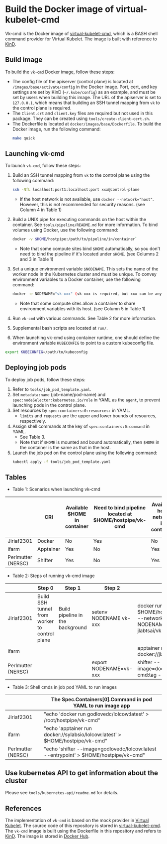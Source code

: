 # Build the Docker image of virtual-kubelet-cmd
Vk-cmd is the Docker image of [virtual-kubelet-cmd](https://github.com/tsaie79/virtual-kubelet-cmd), which is a BASH shell command provider for Virtual Kubelet. The image is built with reference to [KinD](https://github.com/kubernetes-sigs/kind).

## Build image
To build the `vk-cmd` Docker image, follow these steps:

- The config file of the apiserver (control plane) is located at `/images/base/activate/config` in the Docker image. Port, cert, and key settings are set by KinD (`~/.kube/config`) as an example, and must be set by users when building this image. The URL of the apiserver is set to `127.0.0.1`, which means that building an SSH tunnel mapping from `vk` to the control plane is required.
- The `Client.crt` and `client.key` files are required but not used in this package. They can be created using `tools/create-client-cert.sh`.
- The Dockerfile is located at `docker/images/base/Dockerfile`. To build the Docker image, run the following command:
  ```bash
  make quick
  ```


## Launching vk-cmd
To launch `vk-cmd`, follow these steps:

1. Build an SSH tunnel mapping from `vk` to the control plane using the following command:
    ```bash
    ssh -NfL localhost:port1:localhost:port xxx@control-plane
    ```
    - If the host network is not available, use `docker --network="host"`. However, this is not recommended for security reasons. (see Column 4 in Table 1)

2. Build a UNIX pipe for executing commands on the host within the container. See `tools/pipeline/README.md` for more information. To bind volumes using Docker, use the following command:
    ```bash
    docker -v $HOME/hostpipe:/path/to/pipeline/in/container`
    ```
    - Note that some compute sites bind `$HOME` automatically, so you don't need to bind the pipeline if it's located under `$HOME`. (see Columns 2 and 3 in Table 1)

3. Set a unique environment variable `$NODENAME`. This sets the name of the worker node in the Kubernetes cluster and must be unique. To convey environment variables to a Docker container, use the following command:
    ```bash
    docker -e NODENAME="vk-xxx" (vk-xxx is required, but xxx can be any string)
    ```
    - Note that some compute sites allow a container to share environment variables with its host. (see Column 5 in Table 1)

4. Run `vk-cmd` with various commands. See Table 2 for more information.

5. Supplemental bash scripts are located at `run/`.

6. When launching vk-cmd using container runtime, one should define the environment variable `KUBECONFIG` to point to a custom kubeconfig file.

```bash
export KUBECONFIG=/path/to/kubeconfig
```



## Deploying job pods
To deploy job pods, follow these steps:

1. Refer to `tools/job_pod_template.yaml`.
2. Set `metadata:name` (job-name/pod-name) and `spec:nodeSelector:kubernetes.io/role` in YAML as the `agent`, to prevent launching pods in the control plane.
3. Set resources by `spec:containers:0:resources:` in YAML.
    - `limits` and `requests` are the upper and lower bounds of resources, respectively.
4. Assign shell commands at the key of `spec:containers:0:command` in YAML.
    - See Table 3.
    - Note that if `$HOME` is mounted and bound automatically, then `$HOME` in the container is the same as that in the host.
5. Launch the job pod on the control plane using the following command:
    ```bash
    kubectl apply -f tools/job_pod_template.yaml
    ```

## Tables
- Table 1: Scenarios when launching vk-cmd

|                    | CRI       | Available $HOME in container | Need to bind pipeline located at $HOME/hostpipe/vk-cmd | Available host network in container | Available env variables from host shell |
|--------------------|-----------|------------------------------|---------------------------------------------------------|-------------------------------------|-----------------------------------------|
| Jiriaf2301         | Docker    | No                           | Yes                           | No                                  | No                                      |
| ifarm              | Apptainer | Yes                          | No                                                      | Yes                                 | Yes                                     |
| Perlmutter (NERSC) | Shifter   | Yes                          | No                                                      | Yes                                 | Yes                                     |

- Table 2: Steps of running vk-cmd image

|                    | Step 0                                        | Step 1                           | Step 2                | Step 3                                                                                                  |
|--------------------|-----------------------------------------------|----------------------------------|-----------------------|---------------------------------------------------------------------------------------------------------|
| Jiriaf2301         | Build SSH tunnel from worker to control plane | Build pipeline in the background | setenv NODENAME vk-xxx | docker run -d -v $HOME/hostpipe:/root/hostpipe --network="host" -e NODENAME=$NODENAME jlabtsai/vk-cmd:tag |
| ifarm              |                                               |                                  |                       | apptainer run docker://jlabtsai/vk-cmd:tag                                                              |
| Perlmutter (NERSC) |                                               |                                  | export NODENAME=vk-xxx | shifter --image=docker:jlabtsai/vk-cmd:tag --entrypoint                                               |



- Table 3: Shell cmds in job pod YAML to run images

|                    | The Spec.Containers[0].Command in pod YAML to run image app                                                             |
|--------------------|-------------------------------------------------------------------------------------------------|
| Jiriaf2301         | "echo 'docker run godlovedc/lolcow:latest' > /root/hostpipe/vk-cmd"                               |
| ifarm              | "echo 'apptainer run docker://sylabsio/lolcow:latest' > $HOME/hostpipe/vk-cmd"   |
| Perlmutter (NERSC) | "echo 'shifter --image=godlovedc/lolcow:latest --entrypoint' > $HOME/hostpipe/vk-cmd" |


## Use kubernetes API to get information about the cluster
Please see `tools/kubernetes-api/readme.md` for details.


## References
The implementation of `vk-cmd` is based on the mock provider in [Virtual Kubelet](https://github.com/virtual-kubelet/virtual-kubelet). The source code of this repository is stored in [virtual-kubelet-cmd](https://github.com/tsaie79/virtual-kubelet-cmd). The `vk-cmd` image is built using the Dockerfile in this repository and refers to [KinD](https://github.com/kubernetes-sigs/kind). The image is stored in [Docker Hub](https://hub.docker.com/repository/docker/jlabtsai/vk-cmd). 